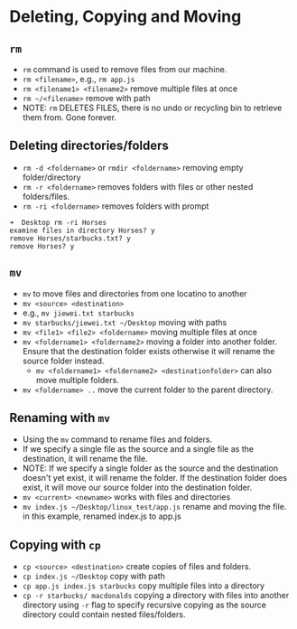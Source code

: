 # Deleting, Copying and Moving

## `rm`

- `rm` command is used to remove files from our machine.
- `rm <filename>`, e.g., `rm app.js`
- `rm <filename1> <filename2>` remove multiple files at once
- `rm ~/<filename>` remove with path
- NOTE: `rm` DELETES FILES, there is no undo or recycling bin to retrieve them from. Gone forever.

## Deleting directories/folders

- `rm -d <foldername>` or `rmdir <foldername>` removing empty folder/directory
- `rm -r <foldername>` removes folders with files or other nested folders/files.
- `rm -ri <foldername>` removes folders with prompt
```
➜  Desktop rm -ri Horses
examine files in directory Horses? y
remove Horses/starbucks.txt? y
remove Horses? y
```

## `mv`

- `mv` to move files and directories from one locatino to another
- `mv <source> <destination>`
- e.g., `mv jiewei.txt starbucks`
- `mv starbucks/jiewei.txt ~/Desktop` moving with paths
- `mv <file1> <file2> <foldername>` moving multiple files at once
- `mv <foldername1> <foldername2>` moving a folder into another folder. Ensure that the destination folder exists otherwise it will rename the source folder instead.
    - `mv <foldername1> <foldername2> <destinationfolder>` can also move multiple folders.
- `mv <foldername> ..` move the current folder to the parent directory.

## Renaming with `mv`

- Using the `mv` command to rename files and folders.
- If we specify a single file as the source and a single file as the destination, it will rename the file.
- NOTE: If we specify a single folder as the source and the destination doesn't yet exist, it will rename the folder. If the destination folder does exist, it will move our source folder into the destination folder.
- `mv <current> <newname>` works with files and directories
- `mv index.js ~/Desktop/linux_test/app.js` rename and moving the file. in this example, renamed index.js to app.js

## Copying with `cp`

- `cp <source> <destination>` create copies of files and folders.
- `cp index.js ~/Desktop` copy with path
- `cp app.js index.js starbucks` copy multiple files into a directory
- `cp -r starbucks/ macdonalds` copying a directory with files into another directory using `-r` flag to specify recursive copying as the source directory could contain nested files/folders.